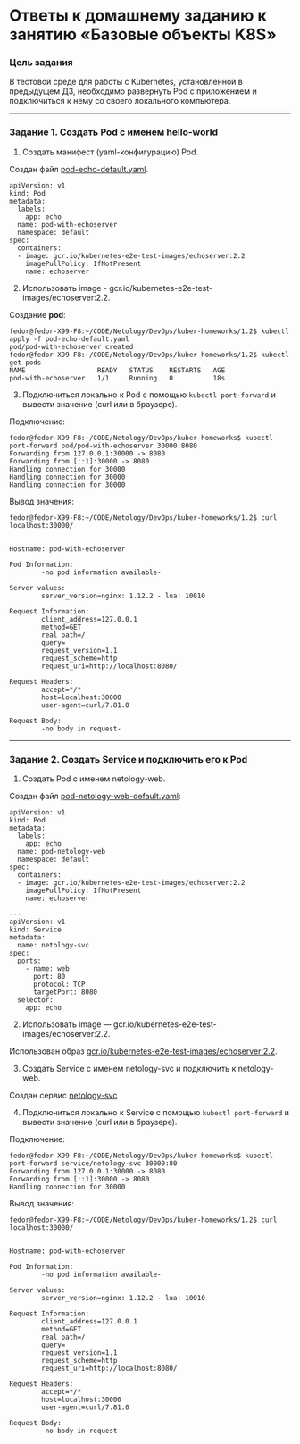 # Ответы к домашнему заданию к занятию «Базовые объекты K8S»

### Цель задания

В тестовой среде для работы с Kubernetes, установленной в предыдущем ДЗ, необходимо развернуть Pod с приложением и подключиться к нему со своего локального компьютера. 

------

### Задание 1. Создать Pod с именем hello-world

1. Создать манифест (yaml-конфигурацию) Pod.

Создан файл [pod-echo-default.yaml](pod-echo-default.yaml).
```
apiVersion: v1
kind: Pod
metadata:
  labels:
    app: echo
  name: pod-with-echoserver
  namespace: default
spec:
  containers:
  - image: gcr.io/kubernetes-e2e-test-images/echoserver:2.2
    imagePullPolicy: IfNotPresent
    name: echoserver
```
2. Использовать image - gcr.io/kubernetes-e2e-test-images/echoserver:2.2.
   
Создание **pod**:
```
fedor@fedor-X99-F8:~/CODE/Netology/DevOps/kuber-homeworks/1.2$ kubectl apply -f pod-echo-default.yaml
pod/pod-with-echoserver created
fedor@fedor-X99-F8:~/CODE/Netology/DevOps/kuber-homeworks/1.2$ kubectl get pods
NAME                  READY   STATUS    RESTARTS   AGE
pod-with-echoserver   1/1     Running   0          18s
```
3. Подключиться локально к Pod с помощью `kubectl port-forward` и вывести значение (curl или в браузере).

Подключение:
```
fedor@fedor-X99-F8:~/CODE/Netology/DevOps/kuber-homeworks$ kubectl port-forward pod/pod-with-echoserver 30000:8080
Forwarding from 127.0.0.1:30000 -> 8080
Forwarding from [::1]:30000 -> 8080
Handling connection for 30000
Handling connection for 30000
Handling connection for 30000
```
Вывод значения:  
```
fedor@fedor-X99-F8:~/CODE/Netology/DevOps/kuber-homeworks/1.2$ curl localhost:30000/


Hostname: pod-with-echoserver

Pod Information:
        -no pod information available-

Server values:
        server_version=nginx: 1.12.2 - lua: 10010

Request Information:
        client_address=127.0.0.1
        method=GET
        real path=/
        query=
        request_version=1.1
        request_scheme=http
        request_uri=http://localhost:8080/

Request Headers:
        accept=*/*  
        host=localhost:30000  
        user-agent=curl/7.81.0  

Request Body:
        -no body in request-
```
------

### Задание 2. Создать Service и подключить его к Pod

1. Создать Pod с именем netology-web.

Создан файл [pod-netology-web-default.yaml](pod-netology-web-default.yaml): 
```
apiVersion: v1
kind: Pod
metadata:
  labels:
    app: echo
  name: pod-netology-web
  namespace: default
spec:
  containers:
  - image: gcr.io/kubernetes-e2e-test-images/echoserver:2.2
    imagePullPolicy: IfNotPresent
    name: echoserver

---
apiVersion: v1
kind: Service
metadata:
  name: netology-svc
spec:
  ports:
    - name: web
      port: 80
      protocol: TCP
      targetPort: 8080
  selector:
    app: echo
```
2. Использовать image — gcr.io/kubernetes-e2e-test-images/echoserver:2.2.

Использован образ [gcr.io/kubernetes-e2e-test-images/echoserver:2.2](https://github.com/fedor-metsger/kuber-homeworks/blob/078c808b4f4268d215a54b64f2966d680904e2f9/1.2/pod-netology-web-default.yaml#L11).

3. Создать Service с именем netology-svc и подключить к netology-web.

Создан сервис [netology-svc](https://github.com/fedor-metsger/kuber-homeworks/blob/078c808b4f4268d215a54b64f2966d680904e2f9/1.2/pod-netology-web-default.yaml#L19)

4. Подключиться локально к Service с помощью `kubectl port-forward` и вывести значение (curl или в браузере).

Подключение:
```
fedor@fedor-X99-F8:~/CODE/Netology/DevOps/kuber-homeworks$ kubectl port-forward service/netology-svc 30000:80
Forwarding from 127.0.0.1:30000 -> 8080
Forwarding from [::1]:30000 -> 8080
Handling connection for 30000
```

Вывод значения:
```
fedor@fedor-X99-F8:~/CODE/Netology/DevOps/kuber-homeworks/1.2$ curl localhost:30000/


Hostname: pod-with-echoserver

Pod Information:
        -no pod information available-

Server values:
        server_version=nginx: 1.12.2 - lua: 10010

Request Information:
        client_address=127.0.0.1
        method=GET
        real path=/
        query=
        request_version=1.1
        request_scheme=http
        request_uri=http://localhost:8080/

Request Headers:
        accept=*/*  
        host=localhost:30000  
        user-agent=curl/7.81.0  

Request Body:
        -no body in request-
```
